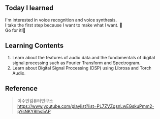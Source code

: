 ## Today I learned
I'm interested in voice recognition and voice synthesis. <br>
I take the first step because I want to make what I want. 👟<br>
Go for it!💖<br>

## Learning Contents
1. Learn about the features of audio data and the fundamentals of digital signal processing such as Fourier Transform and Spectrogram.
2. Learn about Digital Signal Processing (DSP) using Librosa and Torch Audio.

## Reference
> 이수안컴퓨터연구소<br>
> <https://www.youtube.com/playlist?list=PL7ZVZgsnLwEGskuPmm2-pYsNKY8Ihs5AP>
